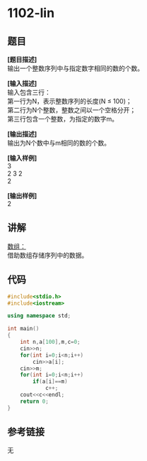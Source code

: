 # 1102-lin
## 题目  
**[题目描述]**  
输出一个整数序列中与指定数字相同的数的个数。  

**[输入描述]**   
输入包含三行：  
第一行为N，表示整数序列的长度(N ≤ 100)；  
第二行为N个整数，整数之间以一个空格分开；  
第三行包含一个整数，为指定的数字m。  

**[输出描述]**  
输出为N个数中与m相同的数的个数。  

**[输入样例]**  
3  
2 3 2  
2  

**[输出样例]**  
2  

## 讲解  
[数组：]([1])  
借助数组存储序列中的数据。  

## 代码  

```cpp
#include<stdio.h>
#include<iostream>

using namespace std;

int main()
{
	int n,a[100],m,c=0;
	cin>>n;
	for(int i=0;i<n;i++)
		cin>>a[i];
	cin>>m;
	for(int i=0;i<n;i++)
		if(a[i]==m)
			c++;
	cout<<c<<endl;
	return 0;
}
```

## 参考链接  
无  
